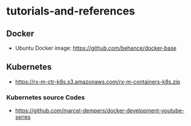 # tutorials-and-references

## Docker 
* Ubuntu Docker image: https://github.com/behance/docker-base 


## Kubernetes
* https://rx-m-ctr-k8s.s3.amazonaws.com/rx-m-containers-k8s.zip

### Kubernetes source Codes
* https://github.com/marcel-dempers/docker-development-youtube-series
